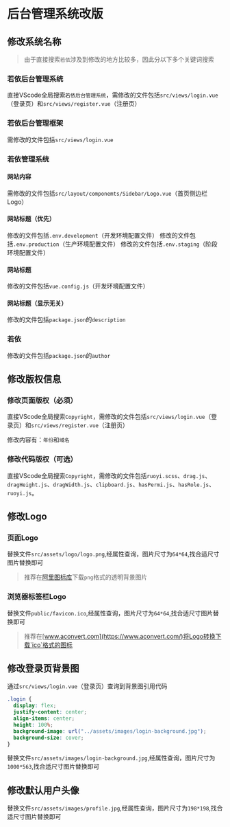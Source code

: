 # 后台管理系统改版
## 修改系统名称
> 由于直接搜索`若依`涉及到修改的地方比较多，因此分以下多个关键词搜索

### 若依后台管理系统
直接VScode全局搜索`若依后台管理系统`，需修改的文件包括`src/views/login.vue`（登录页）和`src/views/register.vue`（注册页）

### 若依后台管理框架
需修改的文件包括`src/views/login.vue`

### 若依管理系统
#### 网站内容 
需修改的文件包括`src/layout/componemts/Sidebar/Logo.vue`（首页侧边栏Logo）
#### 网站标题（优先）
修改的文件包括`.env.development`（开发环境配置文件）
修改的文件包括`.env.production`（生产环境配置文件）
修改的文件包括`.env.staging`（阶段环境配置文件）
#### 网站标题
修改的文件包括`vue.config.js`（开发环境配置文件）
#### 网站标题（显示无关）
修改的文件包括`package.json`的`description`

### 若依
修改的文件包括`package.json`的`author`

## 修改版权信息
### 修改页面版权（必须）
直接VScode全局搜索`Copyright`，需修改的文件包括`src/views/login.vue`（登录页）和`src/views/register.vue`（注册页）

修改内容有：`年份`和`域名`
### 修改代码版权（可选）
直接VScode全局搜索`Copyright`，需修改的文件包括`ruoyi.scss`、`drag.js`、`dragHeight.js`、`dragWidth.js`、`clipboard.js`、`hasPermi.js`、`hasRole.js`、`ruoyi.js`。

## 修改Logo
### 页面Logo
替换文件`src/assets/logo/logo.png`,经属性查询，图片尺寸为`64*64`,找合适尺寸图片替换即可
>推荐在[阿里图标库](https://www.iconfont.cn/)下载`png`格式的透明背景图片

### 浏览器标签栏Logo
替换文件`public/favicon.ico`,经属性查询，图片尺寸为`64*64`,找合适尺寸图片替换即可
>推荐在[www.aconvert.com](https://www.aconvert.com/)将Logo转换下载`ico`格式的图标

## 修改登录页背景图
通过`src/views/login.vue`（登录页）查询到背景图引用代码
```css
.login {
  display: flex;
  justify-content: center;
  align-items: center;
  height: 100%;
  background-image: url("../assets/images/login-background.jpg");
  background-size: cover;
}
```
替换文件`src/assets/images/login-background.jpg`,经属性查询，图片尺寸为`1000*563`,找合适尺寸图片替换即可

## 修改默认用户头像
替换文件`src/assets/images/profile.jpg`,经属性查询，图片尺寸为`198*198`,找合适尺寸图片替换即可